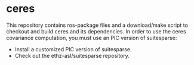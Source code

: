 ceres
=====

This repository contains ros-package files and a download/make script to checkout and build ceres and its dependencies.
In order to use the ceres covariance computation, you must use an PIC version of suitesparse:

* Install a customized PIC version of suitesparse.
* Check out the ethz-asl/suitesparse repository.
